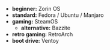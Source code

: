 - **beginner:** Zorin OS
- **standard:** Fedora / Ubuntu / Manjaro
- **gaming:** SteamOS
	- **alternative:** Bazzite
- **retro gaming:** RetroArch
- **boot drive:** Ventoy